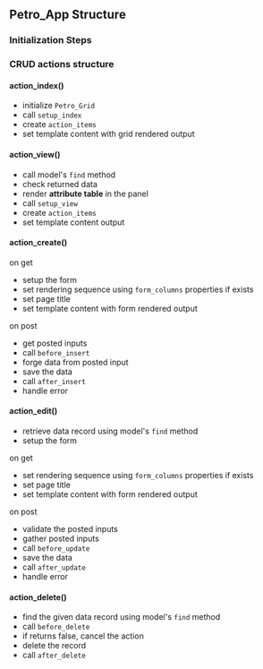 ## Petro_App Structure

### Initialization Steps

### CRUD actions structure

#### action_index()
- initialize `Petro_Grid`
- call `setup_index`
- create `action_items`
- set template content with grid rendered output

#### action_view()
- call model's `find` method
- check returned data
- render __attribute table__ in the panel
- call `setup_view`
- create `action_items`
- set template content output

#### action_create()
on get
- setup the form
- set rendering sequence using `form_columns` properties if exists
- set page title
- set template content with form rendered output

on post
- get posted inputs
- call `before_insert`
- forge data from posted input
- save the data
- call `after_insert`
- handle error

#### action_edit()
- retrieve data record using model's `find` method
- setup the form

on get
- set rendering sequence using `form_columns` properties if exists
- set page title
- set template content with form rendered output

on post
- validate the posted inputs
- gather posted inputs
- call `before_update`
- save the data
- call `after_update`
- handle error

#### action_delete()
- find the given data record using model's `find` method
- call `before_delete`
- if returns false, cancel the action
- delete the record
- call `after_delete`
